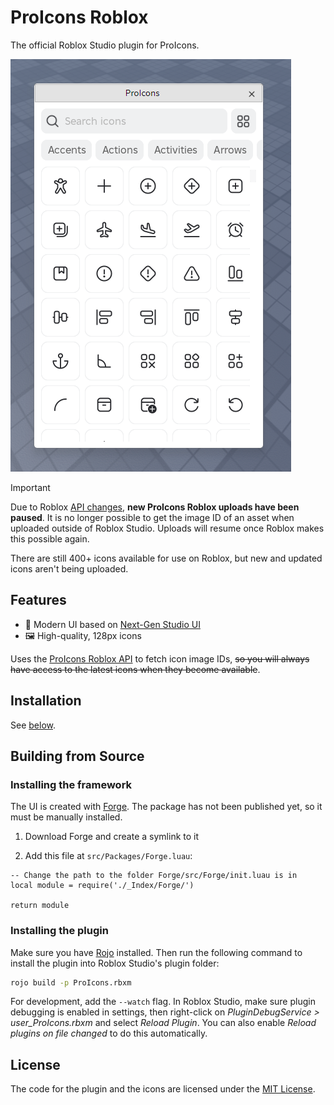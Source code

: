 # ProIcons Roblox
The official Roblox Studio plugin for ProIcons.

![Screenshot](./screenshot.png)

> [!IMPORTANT]  
> Due to Roblox [API changes](https://devforum.roblox.com/t/creator-action-required-new-asset-delivery-api-endpoints-for-community-tools/3574403), **new ProIcons Roblox uploads have been paused**. It is no longer possible to get the image ID of an asset when uploaded outside of Roblox Studio. Uploads will resume once Roblox makes this possible again.
>
> There are still 400+ icons available for use on Roblox, but new and updated icons aren't being uploaded.

## Features
- 📐 Modern UI based on [Next-Gen Studio UI](https://devforum.roblox.com/t/next-gen-studio-ui-preview-is-here-beta/3075390)
- 🖼️ High-quality, 128px icons

Uses the [ProIcons Roblox API](https://procode-software.github.io/proicons/docs/roblox-usage) to fetch icon image IDs, ~~so you will always have access to the latest icons when they become available~~.

## Installation
See [below](#building-from-source).

## Building from Source
### Installing the framework
The UI is created with [Forge](https://github.com/ProCode-Software/Forge). The package has not been published yet, so it must be manually installed.

1. Download Forge and create a symlink to it

2. Add this file at `src/Packages/Forge.luau`:
```luau
-- Change the path to the folder Forge/src/Forge/init.luau is in
local module = require('./_Index/Forge/')

return module
```
### Installing the plugin
Make sure you have [Rojo](https://rojo.space) installed. Then run the following command to install the plugin into Roblox Studio's plugin folder:
```bash
rojo build -p ProIcons.rbxm
```
For development, add the `--watch` flag. In Roblox Studio, make sure plugin debugging is enabled in settings, then right-click on *PluginDebugService > user_ProIcons.rbxm* and select *Reload Plugin*. You can also enable *Reload plugins on file changed* to do this automatically.

## License
The code for the plugin and the icons are licensed under the [MIT License](./LICENSE).